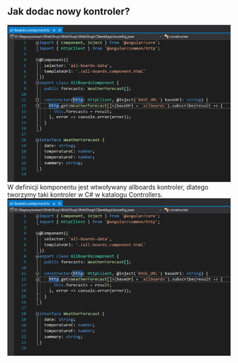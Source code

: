 ## Jak dodac nowy kontroler?  
![image](images/addcontroler1.png)  
W definicji komponentu jest wtwoływany allboards kontroler, dlatego tworzymy taki kontroler w C# w katalogu Controllers.  
![image](images/addcontroler1.png)  
